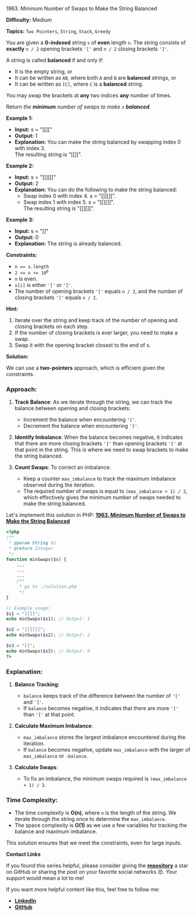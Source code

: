 1963\. Minimum Number of Swaps to Make the String Balanced

**Difficulty:** Medium

**Topics:** `Two Pointers`, `String`, `Stack`, `Greedy`

You are given a **0-indexed** string `s` of **even** length `n`. The string consists of **exactly** `n / 2` opening brackets `'['` and `n / 2` closing brackets `']'`.

A string is called **balanced** if and only if:

- It is the empty string, or
- It can be written as `AB`, where both `A` and `B` are **balanced** strings, or
- It can be written as `[C]`, where `C` is a **balanced** string.

You may swap the brackets at **any** two indices **any** number of times.

Return _the **minimum** number of swaps to make `s` **balanced**_.

**Example 1:**

- **Input:** s = "][]["
- **Output:** 1
- **Explanation:** You can make the string balanced by swapping index 0 with index 3.\
  The resulting string is "[[]]".

**Example 2:**

- **Input:** s = "]]][[["
- **Output:** 2
- **Explanation:** You can do the following to make the string balanced:
  - Swap index 0 with index 4. s = "[]][][".
  - Swap index 1 with index 5. s = "[[][]]".\
    The resulting string is "[[][]]".


**Example 3:**

- **Input:** s = "[]"
- **Output:** 0
- **Explanation:** The string is already balanced.


**Constraints:**

- `n == s.length`
- <code>2 <= n <= 10<sup>6</sup></code>
- `n` is even.
- `s[i]` is either `'['` or `']'`.
- The number of opening brackets `'['` equals `n / 2`, and the number of closing brackets `']'` equals `n / 2`.


**Hint:**
1. Iterate over the string and keep track of the number of opening and closing brackets on each step.
2. If the number of closing brackets is ever larger, you need to make a swap.
3. Swap it with the opening bracket closest to the end of s.



**Solution:**

We can use a **two-pointers** approach, which is efficient given the constraints.

### Approach:
1. **Track Balance**: As we iterate through the string, we can track the balance between opening and closing brackets:
   - Increment the balance when encountering `'['`.
   - Decrement the balance when encountering `']'`.

2. **Identify Imbalance**: When the balance becomes negative, it indicates that there are more closing brackets `']'` than opening brackets `'['` at that point in the string. This is where we need to swap brackets to make the string balanced.

3. **Count Swaps**: To correct an imbalance:
   - Keep a counter `max_imbalance` to track the maximum imbalance observed during the iteration.
   - The required number of swaps is equal to `(max_imbalance + 1) / 2`, which effectively gives the minimum number of swaps needed to make the string balanced.

Let's implement this solution in PHP: **[1963. Minimum Number of Swaps to Make the String Balanced](https://github.com/mah-shamim/leet-code-in-php/tree/main/algorithms/001963-minimum-number-of-swaps-to-make-the-string-balanced/solution.php)**

```php
<?php
/**
 * @param String $s
 * @return Integer
 */
function minSwaps($s) {
    ...
    ...
    ...
    /**
     * go to ./solution.php
     */
}

// Example usage:
$s1 = "][][";
echo minSwaps($s1); // Output: 1

$s2 = "]]][[[";
echo minSwaps($s2); // Output: 2

$s3 = "[]";
echo minSwaps($s3); // Output: 0
?>
```

### Explanation:

1. **Balance Tracking**:
   - `balance` keeps track of the difference between the number of `'['` and `']'`.
   - If `balance` becomes negative, it indicates that there are more `']'` than `'['` at that point.

2. **Calculate Maximum Imbalance**:
   - `max_imbalance` stores the largest imbalance encountered during the iteration.
   - If `balance` becomes negative, update `max_imbalance` with the larger of `max_imbalance` or `-balance`.

3. **Calculate Swaps**:
   - To fix an imbalance, the minimum swaps required is `(max_imbalance + 1) / 2`.

### Time Complexity:
- The time complexity is **O(n)**, where `n` is the length of the string. We iterate through the string once to determine the `max_imbalance`.
- The space complexity is **O(1)** as we use a few variables for tracking the balance and maximum imbalance.

This solution ensures that we meet the constraints, even for large inputs.

**Contact Links**

If you found this series helpful, please consider giving the **[repository](https://github.com/mah-shamim/leet-code-in-php)** a star on GitHub or sharing the post on your favorite social networks 😍. Your support would mean a lot to me!

If you want more helpful content like this, feel free to follow me:

- **[LinkedIn](https://www.linkedin.com/in/arifulhaque/)**
- **[GitHub](https://github.com/mah-shamim)**